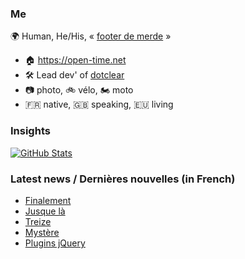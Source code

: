 ### Me

🌍 Human, He/His, « [footer de merde](https://open-time.net/post/2013/07/17/La-veritable-histoire-du-Footer-de-merde-) » 
* 🏠 https://open-time.net 
* 🛠️ Lead dev' of [dotclear](https://git.dotclear.org/dev/dotclear)
* 📷 photo, 🚲 vélo, 🏍️ moto 
* 🇫🇷 native, 🇬🇧 speaking, 🇪🇺 living

### Insights

[![GitHub Stats](https://github-readme-stats-sigma-five.vercel.app/api?username=franck-paul)](https://github.com/franck-paul)

### Latest news / Dernières nouvelles (in French)

<!-- BLOG-POST-LIST:START -->
- [Finalement](https://open-time.net/post/2025/02/15/Finalement)
- [Jusque là](https://open-time.net/post/2025/02/14/Jusque-la)
- [Treize](https://open-time.net/post/2025/02/13/Treize)
- [Mystère](https://open-time.net/post/2025/02/12/Mystere)
- [Plugins jQuery](https://open-time.net/post/2025/02/11/Plugins-jQuery)
<!-- BLOG-POST-LIST:END -->

